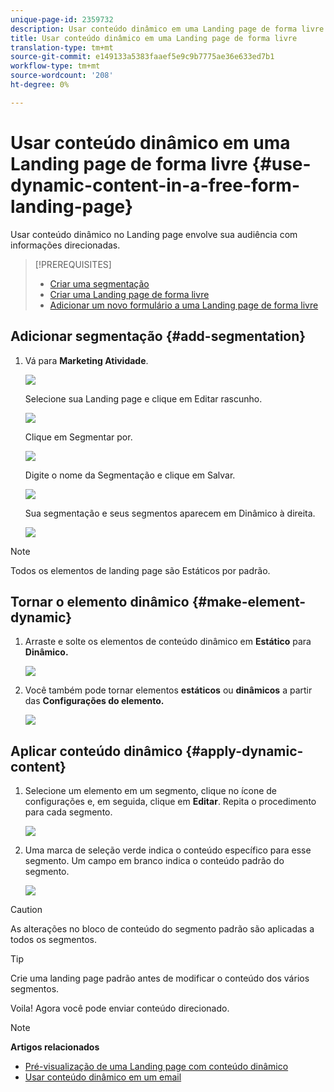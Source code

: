 ```yaml
---
unique-page-id: 2359732
description: Usar conteúdo dinâmico em uma Landing page de forma livre - Documentos do marketing - Documentação do produto
title: Usar conteúdo dinâmico em uma Landing page de forma livre
translation-type: tm+mt
source-git-commit: e149133a5383faaef5e9c9b7775ae36e633ed7b1
workflow-type: tm+mt
source-wordcount: '208'
ht-degree: 0%

---
```



# Usar conteúdo dinâmico em uma Landing page de forma livre {#use-dynamic-content-in-a-free-form-landing-page}

Usar conteúdo dinâmico no Landing page envolve sua audiência com informações direcionadas.

>[!PREREQUISITES]
>
>* [Criar uma segmentação](../../../../product-docs/personalization/segmentation-and-snippets/segmentation/create-a-segmentation.md)
>* [Criar uma Landing page de forma livre](create-a-free-form-landing-page.md)
>* [Adicionar um novo formulário a uma Landing page de forma livre](add-a-new-form-to-a-free-form-landing-page.md)

>



## Adicionar segmentação {#add-segmentation}

1. Vá para **Marketing Atividade**.

   ![](assets/login-marketing-activities-2.png)

   Selecione sua Landing page e clique em Editar rascunho.

   ![](assets/landingpageeditdraft-1.jpg)

   Clique em Segmentar por.

   ![](assets/image2014-9-17-12-3a8-3a46.png)

   Digite o nome da Segmentação e clique em Salvar.

   ![](assets/image2014-9-17-12-3a8-3a53.png)

   Sua segmentação e seus segmentos aparecem em Dinâmico à direita.

   ![](assets/image2014-9-17-12-3a9-3a3.png)

>[!NOTE]
>
>Todos os elementos de landing page são Estáticos por padrão.

## Tornar o elemento dinâmico {#make-element-dynamic}

1. Arraste e solte os elementos de conteúdo dinâmico em **Estático** para **Dinâmico.**

   ![](assets/image2014-9-17-12-3a10-3a8.png)

1. Você também pode tornar elementos **estáticos** ou **dinâmicos** a partir das **Configurações do elemento.**

   ![](assets/image2014-9-17-12-3a10-3a14.png)

## Aplicar conteúdo dinâmico {#apply-dynamic-content}

1. Selecione um elemento em um segmento, clique no ícone de configurações e, em seguida, clique em **Editar**. Repita o procedimento para cada segmento.

   ![](assets/image2014-9-17-12-3a11-3a43.png)

1. Uma marca de seleção verde indica o conteúdo específico para esse segmento. Um campo em branco indica o conteúdo padrão do segmento.

   ![](assets/image2014-9-17-12-3a12-3a52.png)

>[!CAUTION]
>
>As alterações no bloco de conteúdo do segmento padrão são aplicadas a todos os segmentos.

>[!TIP]
>
>Crie uma landing page padrão antes de modificar o conteúdo dos vários segmentos.

Voila! Agora você pode enviar conteúdo direcionado.

>[!NOTE]
>
>**Artigos relacionados**
>
>* [Pré-visualização de uma Landing page com conteúdo dinâmico](../../../../product-docs/demand-generation/landing-pages/landing-page-actions/preview-a-landing-page-with-dynamic-content.md)
>* [Usar conteúdo dinâmico em um email](../../../../product-docs/email-marketing/general/functions-in-the-editor/using-dynamic-content-in-an-email.md)

>



